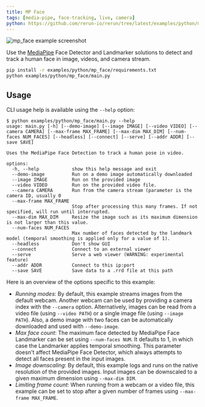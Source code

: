 ```yaml
---
title: MP Face
tags: [media-pipe, face-tracking, live, camera]
python: https://github.com/rerun-io/rerun/tree/latest/examples/python/mp_face/main.py
---
```


![mp_face example screenshot](https://static.rerun.io/6efefd1de7c63166c4d99956711b6367206d9835_mp_face.png)

Use the [MediaPipe](https://google.github.io/mediapipe/) Face Detector and Landmarker solutions to detect and track a human face in image, videos, and camera stream.

```bash
pip install -r examples/python/mp_face/requirements.txt
python examples/python/mp_face/main.py
```

## Usage

CLI usage help is available using the `--help` option:

```
$ python examples/python/mp_face/main.py --help
usage: main.py [-h] [--demo-image] [--image IMAGE] [--video VIDEO] [--camera CAMERA] [--max-frame MAX_FRAME] [--max-dim MAX_DIM] [--num-faces NUM_FACES] [--headless] [--connect] [--serve] [--addr ADDR] [--save SAVE]

Uses the MediaPipe Face Detection to track a human pose in video.

options:
  -h, --help            show this help message and exit
  --demo-image          Run on a demo image automatically downloaded
  --image IMAGE         Run on the provided image
  --video VIDEO         Run on the provided video file.
  --camera CAMERA       Run from the camera stream (parameter is the camera ID, usually 0
  --max-frame MAX_FRAME
                        Stop after processing this many frames. If not specified, will run until interrupted.
  --max-dim MAX_DIM     Resize the image such as its maximum dimension is not larger than this value.
  --num-faces NUM_FACES
                        Max number of faces detected by the landmark model (temporal smoothing is applied only for a value of 1).
  --headless            Don't show GUI
  --connect             Connect to an external viewer
  --serve               Serve a web viewer (WARNING: experimental feature)
  --addr ADDR           Connect to this ip:port
  --save SAVE           Save data to a .rrd file at this path
```

Here is an overview of the options specific to this example:

- *Running modes*: By default, this example streams images from the default webcam. Another webcam can be used by providing a camera index with the `--camera` option. Alternatively, images can be read from a video file (using `--video PATH`) or a single image file (using `--image PATH`). Also, a demo image with two faces can be automatically downloaded and used with `--demo-image`.
- *Max face count*: The maximum face detected by MediaPipe Face Landmarker can be set using `--num-faces NUM`. It defaults to 1, in which case the Landmarker applies temporal smoothing. This parameter doesn't affect MediaPipe Face Detector, which always attempts to detect all faces present in the input images.
- *Image downscaling*: By default, this example logs and runs on the native resolution of the provided images. Input images can be downscaled to a given maximum dimension using `--max-dim DIM`.
- *Limiting frame count*: When running from a webcam or a video file, this example can be set to stop after a given number of frames using `--max-frame MAX_FRAME`. 
